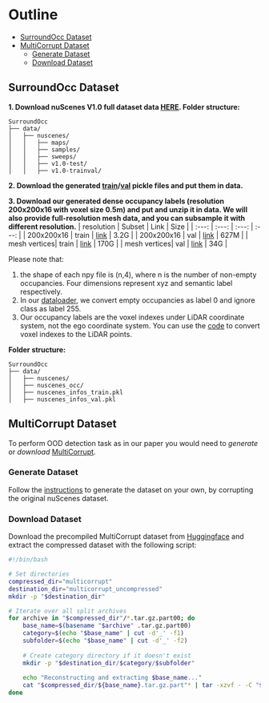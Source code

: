 <!-- omit in toc -->
# Outline
- [SurroundOcc Dataset](#surroundocc-dataset)
- [MultiCorrupt Dataset](#multicorrupt-dataset)
  - [Generate Dataset](#generate-dataset)
  - [Download Dataset](#download-dataset)


## SurroundOcc Dataset

**1. Download nuScenes V1.0 full dataset data [HERE](https://www.nuscenes.org/download). Folder structure:**
```
SurroundOcc
├── data/
│   ├── nuscenes/
│   │   ├── maps/
│   │   ├── samples/
│   │   ├── sweeps/
│   │   ├── v1.0-test/
│   │   ├── v1.0-trainval/
```


**2. Download the generated [train](https://cloud.tsinghua.edu.cn/f/ebbed36c37b248149192/?dl=1)/[val](https://cloud.tsinghua.edu.cn/f/b3f169f4db034764bb87/?dl=1) pickle files and put them in data.**

**3. Download our generated dense occupancy labels (resolution 200x200x16 with voxel size 0.5m) and put and unzip it in data. We will also provide full-resolution mesh data, and you can subsample it with different resolution.**
| resolution | Subset | Link | Size |
| :---: | :---: | :---: | :---: |
| 200x200x16 | train | [link](https://cloud.tsinghua.edu.cn/f/ef8357724574491d9ddb/?dl=1) | 3.2G |
| 200x200x16 | val | [link](https://cloud.tsinghua.edu.cn/f/290276f4a4024896b733/?dl=1) | 627M |
| mesh vertices| train | [link](https://share.weiyun.com/rQXh35ME) | 170G |
| mesh vertices| val | [link](https://share.weiyun.com/Jdr5eFmZ) | 34G |

Please note that: <br/>
1. the shape of each npy file is (n,4), where n is the number of non-empty occupancies. Four dimensions represent xyz and semantic label respectively. <br/>
2. In our [dataloader](https://github.com/weiyithu/SurroundOcc/blob/d346e8ce476817dfd8492226e7b92660955bf89c/projects/mmdet3d_plugin/datasets/pipelines/loading.py#L32), we convert empty occupancies as label 0 and ignore class as label 255. <br/>
3. Our occupancy labels are the voxel indexes under LiDAR coordinate system, not the ego coordinate system. You can use the [code](https://github.com/weiyithu/SurroundOcc/blob/d346e8ce476817dfd8492226e7b92660955bf89c/projects/mmdet3d_plugin/datasets/evaluation_metrics.py#L19) to convert voxel indexes to the LiDAR points. <br/>


**Folder structure:**
```
SurroundOcc
├── data/
│   ├── nuscenes/
│   ├── nuscenes_occ/
│   ├── nuscenes_infos_train.pkl
│   ├── nuscenes_infos_val.pkl

```

## MultiCorrupt Dataset
To perform OOD detection task as in our paper you would need to *generate* or
*download* [MultiCorrupt](https://github.com/ika-rwth-aachen/MultiCorrupt).


### Generate Dataset
Follow the [instructions](https://github.com/ika-rwth-aachen/MultiCorrupt?tab=readme-ov-file#installation) 
to generate the dataset on your own, by corrupting the original nuScenes dataset.


### Download Dataset
Download the precompiled MultiCorrupt dataset from 
[Huggingface](https://huggingface.co/datasets/TillBeemelmanns/MultiCorrupt) 
and extract the compressed dataset with the following script:

```bash
#!/bin/bash

# Set directories
compressed_dir="multicorrupt"
destination_dir="multicorrupt_uncompressed"
mkdir -p "$destination_dir"

# Iterate over all split archives
for archive in "$compressed_dir"/*.tar.gz.part00; do
    base_name=$(basename "$archive" .tar.gz.part00)
    category=$(echo "$base_name" | cut -d'_' -f1)
    subfolder=$(echo "$base_name" | cut -d'_' -f2)
    
    # Create category directory if it doesn't exist
    mkdir -p "$destination_dir/$category/$subfolder"
    
    echo "Reconstructing and extracting $base_name..."
    cat "$compressed_dir/${base_name}.tar.gz.part"* | tar -xzvf - -C "$destination_dir/$category/$subfolder"
done
```
